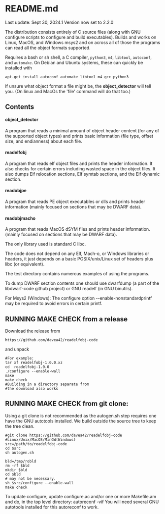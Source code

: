 # README.md
Last update: Sept 30, 2024.1
Version now set to 2.2.0

The distribution consists entirely of C
source files (along with GNU configure scripts
to configure and build executables).
Builds and works on Linux, MacOS, and Windows msys2
and on across all of those the programs can read all the object
formats supported.

Requires a bash or sh shell, a C compiler, `python3`, `m4`, `libtool`, `autoconf`, and `automake`.
On Debian and Ubuntu systems, these can quickly be installed with
```
apt-get install autoconf automake libtool m4 gcc python3
```

If unsure what object format a file might be,
the <strong>object_detector</strong> will tell you.
(On linux and MacOs the 'file' command will do that too.)

## Contents
#### object_detector

A program that reads a minimal amount of
object header content (for any of the supported object types)
and prints basic information (file type, offset size, 
and endianness) about each file.

#### readelfobj

A program that reads elf object files and
prints the header information.  It also checks for certain
errors including wasted space in the object files.  It also
dumps Elf relocation sections, Elf symtab sections, and the
Elf dynamic section.

#### readobjpe

A program that reads PE object executables or
dlls and prints header information 
(mainly focused on sections that may be DWARF data).

#### readobjmacho

A program that reads MacOS dSYM files and
prints header information.
(mainly focused on sections that may be DWARF data).

The only library used is standard C libc.

The code does not depend on any Elf, Mach-o, or Windows
libraries or headers, it just depends on a basic
POSIX/unix/Linux set of headers plus libc (or equivalent).

The test directory contains numerous examples of
using the programs.

To dump DWARF section contents one should use dwarfdump
(a part of the libdwarf-code github project) or
GNU readelf (in GNU binutils).

For Msys2 (Windows):
The configure option --enable-nonstandardprintf
may be required to avoid errors in certain printf.


## RUNNING MAKE CHECK from a release

Download the release from 

    https://github.com/davea42/readelfobj-code

and unpack

    #For example:
    tar xf readelfobj-1.0.0.xz
    cd  readelfobj-1.0.0 
    ./configure --enable-wall
    make
    make check
    #Building in a directory separate from
    #the download also works

## RUNNING MAKE CHECK from git clone:

Using a git clone is not recommended as
the autogen.sh step requires one have
the GNU autotools installed.
We build outside the source tree to keep the tree clean.

    #git clone https://github.com/davea42/readelfobj-code
    #Linux/Unix/MacOS/MinGW(Windows)
    src=/path/to/readelfobj-code
    cd $src
    sh autogen.sh

    bld=/tmp/robld 
    rm -rf $bld 
    mkdir $bld
    cd $bld
    # may not be necessary.
    sh $src/configure --enable-wall
    make check 

To update configure, update configure.ac and/or one or more
Makefile.am and do, in the top level directory:
  autoreconf -vif
You will need several GNU autotools installed for this
autoreconf to work.
